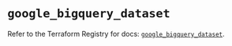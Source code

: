 # `google_bigquery_dataset`

Refer to the Terraform Registry for docs: [`google_bigquery_dataset`](https://registry.terraform.io/providers/hashicorp/google/6.45.0/docs/resources/bigquery_dataset).
